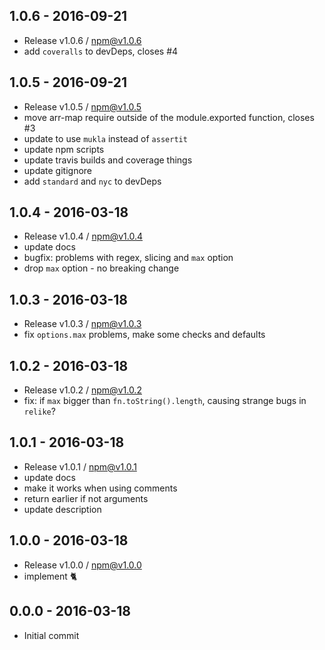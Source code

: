 

## 1.0.6 - 2016-09-21
- Release v1.0.6 / npm@v1.0.6
- add `coveralls` to devDeps, closes #4

## 1.0.5 - 2016-09-21
- Release v1.0.5 / npm@v1.0.5
- move arr-map require outside of the module.exported function, closes #3
- update to use `mukla` instead of `assertit`
- update npm scripts
- update travis builds and coverage things
- update gitignore
- add `standard` and `nyc` to devDeps

## 1.0.4 - 2016-03-18
- Release v1.0.4 / npm@v1.0.4
- update docs
- bugfix: problems with regex, slicing and `max` option
- drop `max` option - no breaking change

## 1.0.3 - 2016-03-18
- Release v1.0.3 / npm@v1.0.3
- fix `options.max` problems, make some checks and defaults

## 1.0.2 - 2016-03-18
- Release v1.0.2 / npm@v1.0.2
- fix: if `max` bigger than `fn.toString().length`, causing strange bugs in `relike`?

## 1.0.1 - 2016-03-18
- Release v1.0.1 / npm@v1.0.1
- update docs
- make it works when using comments
- return earlier if not arguments
- update description

## 1.0.0 - 2016-03-18
- Release v1.0.0 / npm@v1.0.0
- implement :cat2:

## 0.0.0 - 2016-03-18
- Initial commit